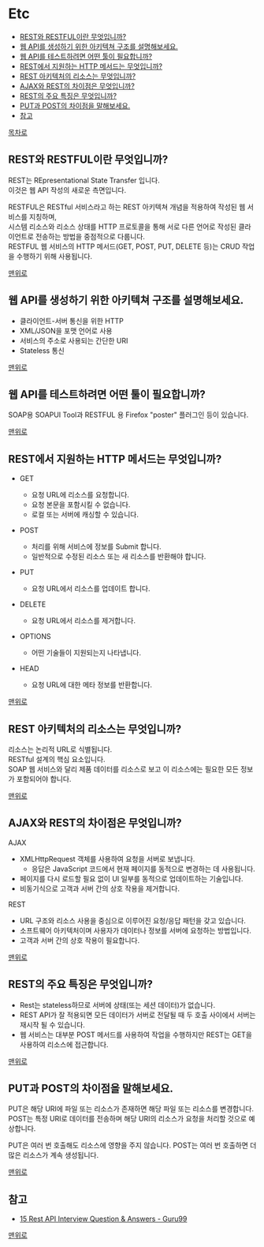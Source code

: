 # Etc
* [REST와 RESTFUL이란 무엇입니까?](#rest와-restful이란-무엇입니까)
* [웹 API를 생성하기 위한 아키텍쳐 구조를 설명해보세요.]()
* [웹 API를 테스트하려면 어떤 툴이 필요합니까?]()
* [REST에서 지원하는 HTTP 메서드는 무엇입니까?]()
* [REST 아키텍처의 리소스는 무엇입니까?]()
* [AJAX와 REST의 차이점은 무엇입니까?]()
* [REST의 주요 특징은 무엇입니까?]()
* [PUT과 POST의 차이점을 말해보세요.]()
* [참고](#참고)

[목차로](https://github.com/smpark1020/tech-interview#%EB%AA%A9%EC%B0%A8)

## REST와 RESTFUL이란 무엇입니까?
REST는 REpresentational State Transfer 입니다.   
이것은 웹 API 작성의 새로운 측면입니다.   

RESTFUL은 RESTful 서비스라고 하는 REST 아키텍쳐 개념을 적용하여 작성된 웹 서비스를 지칭하며,    
시스템 리소스와 리소스 상태를 HTTP 프로토콜을 통해 서로 다른 언어로 작성된 클라이언트로 전송하는 방법을 중점적으로 다룹니다.   
RESTFUL 웹 서비스의 HTTP 메서드(GET, POST, PUT, DELETE 등)는 CRUD 작업을 수행하기 위해 사용됩니다.   

[맨위로](#etc)

## 웹 API를 생성하기 위한 아키텍쳐 구조를 설명해보세요.
* 클라이언트-서버 통신을 위한 HTTP
* XML/JSON을 포맷 언어로 사용
* 서비스의 주소로 사용되는 간단한 URI
* Stateless 통신

[맨위로](#etc)

## 웹 API를 테스트하려면 어떤 툴이 필요합니까?
SOAP용 SOAPUI Tool과 RESTFUL 용 Firefox "poster" 플러그인 등이 있습니다.   

[맨위로](#etc)

## REST에서 지원하는 HTTP 메서드는 무엇입니까?
* GET
  * 요청 URL에 리소스를 요청합니다.
  * 요청 본문을 포함시킬 수 없습니다. 
  * 로컬 또는 서버에 캐싱할 수 있습니다.

* POST
  * 처리를 위해 서비스에 정보를 Submit 합니다.
  * 일반적으로 수정된 리소스 또는 새 리소스를 반환해야 합니다.

* PUT
  * 요청 URL에서 리소스를 업데이트 합니다.

* DELETE
  * 요청 URL에서 리소스를 제거합니다.

* OPTIONS
  * 어떤 기술들이 지원되는지 나타냅니다.

* HEAD
  * 요청 URL에 대한 메타 정보를 반환합니다.

[맨위로](#etc)

## REST 아키텍처의 리소스는 무엇입니까?
리소스는 논리적 URL로 식별됩니다.   
RESTful 설계의 핵심 요소입니다.   
SOAP 웹 서비스와 달리 제품 데이터를 리소스로 보고 이 리소스에는 필요한 모든 정보가 포함되어야 합니다.   

[맨위로](#etc)

## AJAX와 REST의 차이점은 무엇입니까?
AJAX
* XMLHttpRequest 객체를 사용하여 요청을 서버로 보냅니다.    
  * 응답은 JavaScript 코드에서 현재 페이지를 동적으로 변경하는 데 사용됩니다.   
* 페이지를 다시 로드할 필요 없이 UI 일부를 동적으로 업데이트하는 기술입니다.
* 비동기식으로 고객과 서버 간의 상호 작용을 제거합니다.   

REST
* URL 구조와 리소스 사용을 중심으로 이루어진 요청/응답 패턴을 갖고 있습니다.
* 소프트웨어 아키텍처이며 사용자가 데이터나 정보를 서버에 요청하는 방법입니다.   
* 고객과 서버 간의 상호 작용이 필요합니다.

[맨위로](#etc)

## REST의 주요 특징은 무엇입니까?
* Rest는 stateless하므로 서버에 상태(또는 세션 데이터)가 없습니다.   
* REST API가 잘 적용되면 모든 데이터가 서버로 전달될 때 두 호출 사이에서 서버는 재시작 될 수 있습니다.   
* 웹 서비스는 대부분 POST 메서드를 사용하여 작업을 수행하지만 REST는 GET을 사용하여 리소스에 접근합니다.   

[맨위로](#etc)

## PUT과 POST의 차이점을 말해보세요.
PUT은 해당 URI에 파일 또는 리소스가 존재하면 해당 파일 또는 리소스를 변경합니다.   
POST는 특정 URI로 데이터를 전송하며 해당 URI의 리소스가 요청을 처리할 것으로 예상합니다.   

PUT은 여러 번 호출해도 리소스에 영향을 주지 않습니다.
POST는 여러 번 호출하면 더 많은 리소스가 계속 생성됩니다.

[맨위로](#etc)

## 참고
* [15 Rest API Interview Question & Answers - Guru99](https://www.guru99.com/rest-api-interview-question-answers.html)

[맨위로](#etc)

